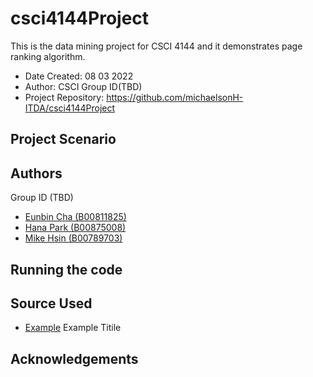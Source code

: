 # csci4144Project
This is the data mining project for CSCI 4144 and it demonstrates page ranking algorithm.

* Date Created: 08 03 2022
* Author: CSCI Group ID(TBD)
* Project Repository: https://github.com/michaelsonH-ITDA/csci4144Project

## Project Scenario

## Authors
Group ID (TBD)
* [Eunbin Cha (B00811825) ](en598039@dal.ca)
* [Hana Park (B00875008)](hn946002@dal.ca)
* [Mike Hsin (B00789703)](yh635660@dal.ca)
 
## Running the code

## Source Used
* [Example](Example.com) Example Titile

## Acknowledgements
